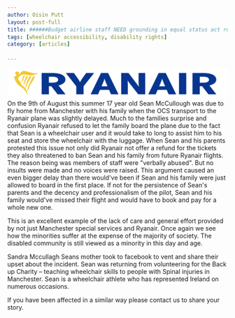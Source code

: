 ```yaml
---
author: Oisin Putt
layout: post-full
title: ######Budget airline staff NEED grounding in equal status act rules.
tags: [wheelchair accessibility, disability rights]
category: [articles]

---
```

![](https://raw.githubusercontent.com/AwarenessOverload/AwarenessOverload/gh-pages/img/Ryanair.png)
On the 9th of August this summer 17 year old Sean McCullough was due to fly home from Manchester with his family when the OCS transport to the Ryanair plane was slightly delayed. Much to the families surprise and confusion Ryanair refused to let the family board the plane due to the fact that Sean is a wheelchair user and it would take to long to assist him to his seat and store the wheelchair with the luggage. When Sean and his parents protested this issue not only did Ryanair not offer a refund for the tickets they also threatened to ban Sean and his family from future Ryanair flights. The reason being was members of staff were "verbally abused". But no insults were made and no voices were raised.  This argument caused an even bigger delay than there would've been if Sean and his family were just allowed to board in the first place. If not for the persistence of Sean's parents and the decency and professionalism of the pilot, Sean and his family would've missed their flight and would have to book and pay for a whole new one.


This is an excellent example of the lack of care and general effort provided by not just Manchester special services and Ryanair. Once again we see how the minorities suffer at the expense of the majority of society. The disabled community is still viewed as a minority in this day and age.

 

Sandra Mccullagh Seans mother took to facebook to vent and share their upset about the incident. Sean was returning from volunteering for the Back up Charity – teaching wheelchair skills to people with Spinal injuries in Manchester. Sean is a wheelchair athlete who has represented Ireland on numerous occasions.

 

If you have been affected in a similar way please contact us to share your story.




